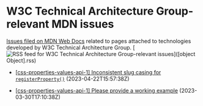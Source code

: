 # W3C Technical Architecture Group-relevant MDN issues

[Issues filed on MDN Web Docs](https://github.com/mdn/content/issues) related to pages attached to technologies developed by W3C Technical Architecture Group. [![RSS feed for W3C Technical Architecture Group-relevant issues](https://www.w3.org/QA/2007/04/feed_icon)]([object Object].rss)

* [[css-properties-values-api-1] Inconsistent slug casing for `registerProperty()`](https://github.com/mdn/content/issues/26365) (2023-04-22T15:57:38Z)
  
* [[css-properties-values-api-1] Please provide a working example](https://github.com/mdn/content/issues/25776) (2023-03-30T17:10:38Z)
  
